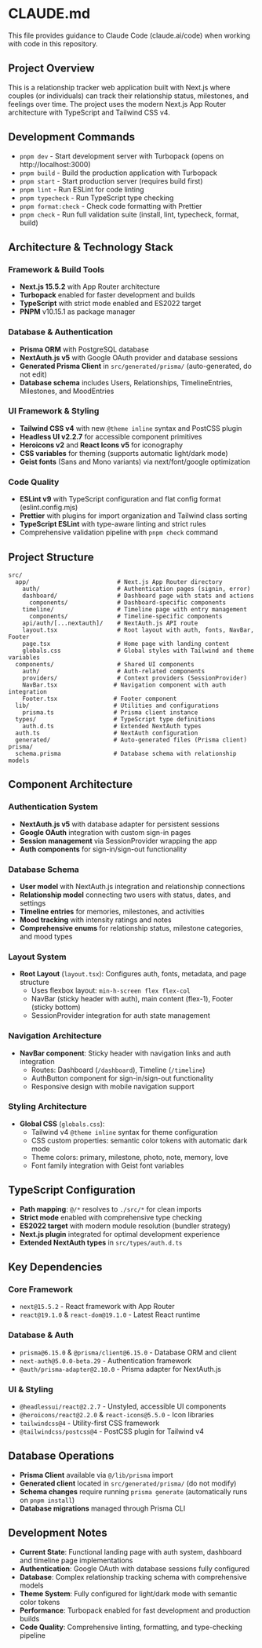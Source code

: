 # CLAUDE.md

This file provides guidance to Claude Code (claude.ai/code) when working with code in this repository.

## Project Overview

This is a relationship tracker web application built with Next.js where couples (or individuals) can track their relationship status, milestones, and feelings over time. The project uses the modern Next.js App Router architecture with TypeScript and Tailwind CSS v4.

## Development Commands

- `pnpm dev` - Start development server with Turbopack (opens on http://localhost:3000)
- `pnpm build` - Build the production application with Turbopack
- `pnpm start` - Start production server (requires build first)
- `pnpm lint` - Run ESLint for code linting
- `pnpm typecheck` - Run TypeScript type checking
- `pnpm format:check` - Check code formatting with Prettier
- `pnpm check` - Run full validation suite (install, lint, typecheck, format, build)

## Architecture & Technology Stack

### Framework & Build Tools
- **Next.js 15.5.2** with App Router architecture
- **Turbopack** enabled for faster development and builds
- **TypeScript** with strict mode enabled and ES2022 target
- **PNPM** v10.15.1 as package manager

### Database & Authentication
- **Prisma ORM** with PostgreSQL database
- **NextAuth.js v5** with Google OAuth provider and database sessions
- **Generated Prisma Client** in `src/generated/prisma/` (auto-generated, do not edit)
- **Database schema** includes Users, Relationships, TimelineEntries, Milestones, and MoodEntries

### UI Framework & Styling
- **Tailwind CSS v4** with new `@theme inline` syntax and PostCSS plugin
- **Headless UI v2.2.7** for accessible component primitives
- **Heroicons v2** and **React Icons v5** for iconography
- **CSS variables** for theming (supports automatic light/dark mode)
- **Geist fonts** (Sans and Mono variants) via next/font/google optimization

### Code Quality
- **ESLint v9** with TypeScript configuration and flat config format (eslint.config.mjs)
- **Prettier** with plugins for import organization and Tailwind class sorting
- **TypeScript ESLint** with type-aware linting and strict rules
- Comprehensive validation pipeline with `pnpm check` command

## Project Structure

```
src/
  app/                         # Next.js App Router directory
    auth/                      # Authentication pages (signin, error)
    dashboard/                 # Dashboard page with stats and actions
      components/              # Dashboard-specific components
    timeline/                  # Timeline page with entry management
      components/              # Timeline-specific components
    api/auth/[...nextauth]/    # NextAuth.js API route
    layout.tsx                 # Root layout with auth, fonts, NavBar, Footer
    page.tsx                   # Home page with landing content
    globals.css                # Global styles with Tailwind and theme variables
  components/                  # Shared UI components
    auth/                      # Auth-related components
    providers/                 # Context providers (SessionProvider)
    NavBar.tsx                # Navigation component with auth integration
    Footer.tsx                # Footer component
  lib/                        # Utilities and configurations
    prisma.ts                 # Prisma client instance
  types/                      # TypeScript type definitions
    auth.d.ts                 # Extended NextAuth types
  auth.ts                     # NextAuth configuration
  generated/                  # Auto-generated files (Prisma client)
prisma/
  schema.prisma               # Database schema with relationship models
```

## Component Architecture

### Authentication System
- **NextAuth.js v5** with database adapter for persistent sessions
- **Google OAuth** integration with custom sign-in pages
- **Session management** via SessionProvider wrapping the app
- **Auth components** for sign-in/sign-out functionality

### Database Schema
- **User model** with NextAuth.js integration and relationship connections
- **Relationship model** connecting two users with status, dates, and settings
- **Timeline entries** for memories, milestones, and activities
- **Mood tracking** with intensity ratings and notes
- **Comprehensive enums** for relationship status, milestone categories, and mood types

### Layout System
- **Root Layout** (`layout.tsx`): Configures auth, fonts, metadata, and page structure
  - Uses flexbox layout: `min-h-screen flex flex-col`
  - NavBar (sticky header with auth), main content (flex-1), Footer (sticky bottom)
  - SessionProvider integration for auth state management

### Navigation Architecture
- **NavBar component**: Sticky header with navigation links and auth integration
  - Routes: Dashboard (`/dashboard`), Timeline (`/timeline`)
  - AuthButton component for sign-in/sign-out functionality
  - Responsive design with mobile navigation support

### Styling Architecture
- **Global CSS** (`globals.css`):
  - Tailwind v4 `@theme inline` syntax for theme configuration
  - CSS custom properties: semantic color tokens with automatic dark mode
  - Theme colors: primary, milestone, photo, note, memory, love
  - Font family integration with Geist font variables

## TypeScript Configuration

- **Path mapping**: `@/*` resolves to `./src/*` for clean imports
- **Strict mode** enabled with comprehensive type checking
- **ES2022 target** with modern module resolution (bundler strategy)
- **Next.js plugin** integrated for optimal development experience
- **Extended NextAuth types** in `src/types/auth.d.ts`

## Key Dependencies

### Core Framework
- `next@15.5.2` - React framework with App Router
- `react@19.1.0` & `react-dom@19.1.0` - Latest React runtime

### Database & Auth
- `prisma@6.15.0` & `@prisma/client@6.15.0` - Database ORM and client
- `next-auth@5.0.0-beta.29` - Authentication framework
- `@auth/prisma-adapter@2.10.0` - Prisma adapter for NextAuth.js

### UI & Styling
- `@headlessui/react@2.2.7` - Unstyled, accessible UI components
- `@heroicons/react@2.2.0` & `react-icons@5.5.0` - Icon libraries
- `tailwindcss@4` - Utility-first CSS framework
- `@tailwindcss/postcss@4` - PostCSS plugin for Tailwind v4

## Database Operations

- **Prisma Client** available via `@/lib/prisma` import
- **Generated client** located in `src/generated/prisma/` (do not modify)
- **Schema changes** require running `prisma generate` (automatically runs on `pnpm install`)
- **Database migrations** managed through Prisma CLI

## Development Notes

- **Current State**: Functional landing page with auth system, dashboard and timeline page implementations
- **Authentication**: Google OAuth with database sessions fully configured
- **Database**: Complex relationship tracking schema with comprehensive models
- **Theme System**: Fully configured for light/dark mode with semantic color tokens
- **Performance**: Turbopack enabled for fast development and production builds
- **Code Quality**: Comprehensive linting, formatting, and type-checking pipeline